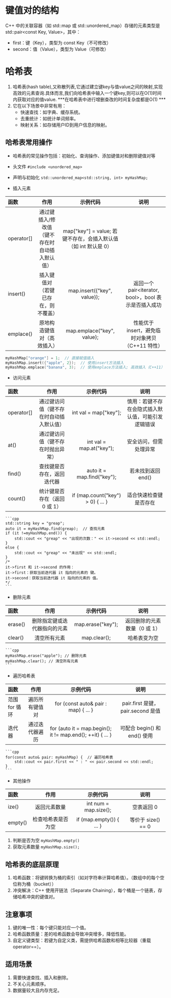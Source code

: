 # 键值对的结构

C++ 中的关联容器（如 std::map 或 std::unordered_map）存储的元素类型是 std::pair<const Key, Value>，其中：
 - first：键（Key），类型为 const Key（不可修改）
 - second：值（Value），类型为 Value（可修改）

# 哈希表

1. 哈希表(hash table),又称散列表,它通过建立键key与值value之间的映射,实现高效的元素查询.具体而言,我们向哈希表中输入一个键key,则可以在O(1)时间内获取对应的值value. ***在哈希表中进行增删查改的时间复杂度都是O(1) ***  
2. 它在以下场景中非常有用：
    - 快速查找：如字典、缓存系统。
    - 去重统计：如统计单词频率。
    - 映射关系：如存储用户ID到用户信息的映射。

## 哈希表常用操作

- 哈希表的常见操作包括：初始化、查询操作、添加键值对和删除键值对等

- 头文件
    `#include <unordered_map>`
-  声明与初始化
    `std::unordered_map<std::string, int> myHashMap;`
- 插入元素

|  函数  |  作用  |  示例代码  |  说明  |
|:--------|:--------:|:--------:|:--------:|
|  operator[]  |  通过键插入/修改值（键不存在时自动插入默认值）  |  map["key"] = value;	若键不存在，会插入默认值（如 int 默认是 0）  |
|  insert()  |  插入键值对（若键已存在，则不覆盖）  |  map.insert({"key", value});  |  返回一个 pair<iterator, bool>，bool 表示是否插入成功  |
|  emplace()  |  原地构造键值对（高效插入）  |  map.emplace("key", value);  |  性能优于 insert，避免临时对象拷贝（C++11 特性）  |

```cpp
myHashMap["orange"] = 1;  // 直接赋值插入
myHashMap.insert({"apple", 2});  // 使用insert方法插入
myHashMap.emplace("banana", 3);  // 使用emplace方法插入; 高效插入（C++11）
```

- 访问元素

|  函数  |  作用  |  示例代码  |  说明  |
|:--------|:--------:|:--------:|:--------:|
|  operator[]  |  通过键访问值（键不存在时自动插入默认值）  |  int val = map["key"];  |  慎用：若键不存在会隐式插入默认值，可能引发逻辑错误  |
|  at()  |  通过键访问值（键不存在时抛出异常）  |  int val = map.at("key");  |  安全访问，但需处理异常  |
|  find()  |  查找键是否存在，返回迭代器  |  auto it = map.find("key");  |  若未找到返回 end()  |
|  count()  |  统计键是否存在（返回 0 或 1）  |  if (map.count("key") > 0) { ... }  |  适合快速检查键是否存在  |

    ```cpp
    std::string key = "greap";
    auto it = myHashMap.find(greap);  // 查找元素
    if (it !=myHashMap.end()) {
        std::cout << "greap" << "出现的次数：" << it->second << std::endl;
    }
    else {
        std::cout << "greap" << "未出现" << std::endl;
    }
    /*
    it->first 和 it->second 的作用：
    it->first：获取当前迭代器 it 指向的元素的 键。
    it->second：获取当前迭代器 it 指向的元素的 值。
    */
    ```

- 删除元素

|  函数  |  作用  |  示例代码  |  说明  |
|:--------|:--------:|:--------:|:--------:|
|  erase()  |  删除指定键或迭代器指向的元素  |  map.erase("key");  |  返回删除的元素数量（0 或 1）  |
|  clear()  |  清空所有元素  |  map.clear();  |	哈希表变为空  |

    ```cpp
    myHashMap.erase("apple"); // 删除元素
    myHashMap.clear(); // 清空所有元素
    ```
- 遍历哈希表

|  函数  |  作用  |  示例代码  |  说明  |
|:--------|:--------:|:--------:|:--------:|
|  范围 for 循环  |  遍历所有键值对  |  for (const auto& pair : map) { ... }  |  pair.first 是键，pair.second 是值  |
|  迭代器  |  通过迭代器遍历  |  for (auto it = map.begin(); it != map.end(); ++it) { ... }  |   可配合 begin() 和 end() 使用  |

    ```cpp
    for(const auto& pair: myHashMap) {  // 遍历哈希表
        std::cout << pair.first << " : " << pair.second << std::endl;
    }
    ```
- 其他操作

|  函数  |  作用  |  示例代码  |  说明  |
|:--------|:--------:|:--------:|:--------:|
|  ize()  |  返回元素数量  |  int num = map.size();  |	空表返回 0  |
|  empty()  |  检查哈希表是否为空  |  if (map.empty()) { ... }  |  等价于 size() == 0  |

 1. 判断是否为空
   `myHashMap.empty()`
 2. 获取元素数量
   `myHashMap.size(); `


## 哈希表的底层原理

 1. 哈希函数：将键转换为桶的索引（如对字符串计算哈希值）。（数组中的每个空位称为桶（bucket））
 2. 冲突解决：C++ 使用开链法（Separate Chaining），每个桶是一个链表，存储哈希冲突的键值对。

## 注意事项
 1. 键的唯一性：每个键只能对应一个值。
 2. 哈希函数质量：差的哈希函数会导致冲突增多，降低性能。
 3. 自定义键类型：若键为自定义类，需提供哈希函数和相等比较器（重载 operator==）。

 ## 适用场景
 1. 需要快速查找、插入和删除。
 2. 不关心元素顺序。
 3. 数据量较大且内存充足。


